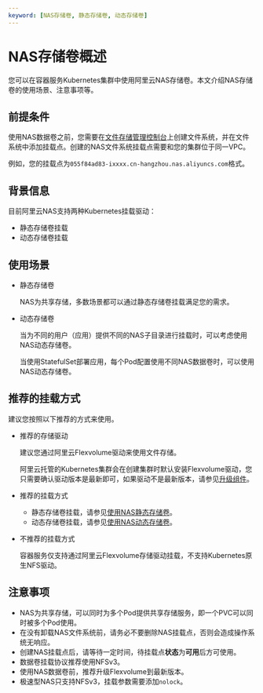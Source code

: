 ```yaml
---
keyword: [NAS存储卷, 静态存储卷, 动态存储卷]
---
```


# NAS存储卷概述

您可以在容器服务Kubernetes集群中使用阿里云NAS存储卷。本文介绍NAS存储卷的使用场景、注意事项等。

## 前提条件

使用NAS数据卷之前，您需要在[文件存储管理控制台](https://nas.console.aliyun.com/)上创建文件系统，并在文件系统中添加挂载点。创建的NAS文件系统挂载点需要和您的集群位于同一VPC。

例如，您的挂载点为`055f84ad83-ixxxx.cn-hangzhou.nas.aliyuncs.com`格式。

## 背景信息

目前阿里云NAS支持两种Kubernetes挂载驱动：

-   静态存储卷挂载
-   动态存储卷挂载

## 使用场景

-   静态存储卷

    NAS为共享存储，多数场景都可以通过静态存储卷挂载满足您的需求。

-   动态存储卷

    当为不同的用户（应用）提供不同的NAS子目录进行挂载时，可以考虑使用NAS动态存储卷。

    当使用StatefulSet部署应用，每个Pod配置使用不同NAS数据卷时，可以使用NAS动态存储卷。


## 推荐的挂载方式

建议您按照以下推荐的方式来使用。

-   推荐的存储驱动

    建议您通过阿里云Flexvolume驱动来使用文件存储。

    阿里云托管的Kubernetes集群会在创建集群时默认安装Flexvolume驱动，您只需要确认驱动版本是最新即可，如果驱动不是最新版本，请参见[升级组件](/cn.zh-CN/Kubernetes集群用户指南/存储-Flexvolume/安装与升级Flexvolume组件.md)。

-   推荐的挂载方式
    -   静态存储卷挂载，请参见[使用NAS静态存储卷](/cn.zh-CN/Kubernetes集群用户指南/存储-Flexvolume/NAS存储卷/使用NAS静态存储卷.md)。
    -   动态存储卷挂载，请参见[使用NAS动态存储卷](/cn.zh-CN/Kubernetes集群用户指南/存储-Flexvolume/NAS存储卷/使用NAS动态存储卷.md)。
-   不推荐的挂载方式

    容器服务仅支持通过阿里云Flexvolume存储驱动挂载，不支持Kubernetes原生NFS驱动。


## 注意事项

-   NAS为共享存储，可以同时为多个Pod提供共享存储服务，即一个PVC可以同时被多个Pod使用。
-   在没有卸载NAS文件系统前，请务必不要删除NAS挂载点，否则会造成操作系统无响应。
-   创建NAS挂载点后，请等待一定时间，待挂载点**状态**为**可用**后方可使用。
-   数据卷挂载协议推荐使用NFSv3。
-   使用NAS数据卷前，推荐升级Flexvolume到最新版本。
-   极速型NAS只支持NFSv3，挂载参数需要添加`nolock`。

